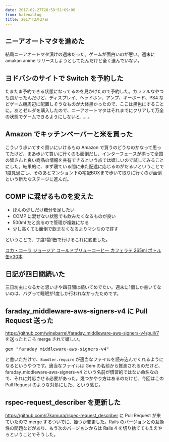 ```yaml
---
date: 2017-02-27T20:58:51+09:00
from: hatenablog
title: 2017年2月27日
---
```


<h2>ニーアオートマタを進めた</h2>

<p>結局ニーアオートマタ漬けの週末だった。ゲームが面白いのが悪い。週末に amakan anime リリースしようとしてたんだけど全く進んでいない。</p>

<h2>ヨドバシのサイトで Switch を予約した</h2>

<p>たまたま予約できる状態になってるのを見かけたので予約した。カラフルなやつも良かったんだけど、ディスプレイ、ヘッドホン、アンプ、キーボード、PS4 などゲーム機周辺に配置しそうなものが大体黒かったので、ここは黒色にすることに。あとゼルダを購入したので、ニーアオートマタはそれまでにクリアして万全の状態でゲームできるようにしないと……。</p>

<h2>Amazon でキッチンペーパーと米を買った</h2>

<p>こういう歩いてすぐ買いにいけるもの Amazon で買うのどうなのかなって思ってたけど、まあ歩いて買いに行くのも面倒だし、インターフェースが揃って全国の皆さんと良い商品の情報を共有できるという点では嬉しいので試してみることにした。結果的に、まず寝ている間に来た配達に応じるのがだるいということで1度見過ごし、そのあとマンション下の宅配BOXまで歩いて取りに行くのが面倒という新たなステージに進んだ。</p>

<h2>COMP に混ぜるものを変えた</h2>

<ul>
<li>ほんの少しだけ糖分を足したい</li>
<li>COMP に混ぜない状態でも飲みたくなるものが良い</li>
<li>500ml だと余るので管理が複雑になる</li>
<li>少し高くても面倒で飲まなくなるよりマシなので許す</li>
</ul>


<p>ということで、丁度1袋1缶で行けるこれに変更した。</p>

<p></p><a href="http://www.amazon.co.jp/exec/obidos/ASIN/B01D4GJ2O6/r7kamura07-22/">コカ・コーラ ジョージア コールドブリューコーヒー カフェラテ 265ml ボトル缶×30本</a>

<h2>日記が四日間続いた</h2>

<p>三日坊主になるかと思いきや四日間は続いてめでたい。週末に1個しか書いてないのは、バグって睡眠が1度しか行われなかったためです。</p>

<h2>faraday_middleware-aws-signers-v4 に Pull Request 送った</h2>

<p><a href="https://github.com/winebarrel/faraday_middleware-aws-signers-v4/pull/7">https://github.com/winebarrel/faraday_middleware-aws-signers-v4/pull/7</a> を送ったところ merge されて嬉しい。</p>

<pre class="code lang-ruby" data-lang="ruby" data-unlink>gem <span class="synSpecial">"</span><span class="synConstant">faraday_middleware-aws-signers-v4</span><span class="synSpecial">"</span>
</pre>


<p>と書いただけで、<code>Bundler.require</code> が適当なファイルを読み込んでくれるようになるというやつです。適当なファイルは Gem の名前から推測されるのだけど、faraday_middleware-aws-signers-v4 という名前が慣習的ではない命名なので、それに対応させる必要があった。幾つかやり方はあるのだけど、今回はこの Pull Request のような対処にした、という感じ。</p>

<h2>rspec-request_describer を更新した</h2>

<p><a href="https://github.com/r7kamura/rspec-request_describer">https://github.com/r7kamura/rspec-request_describer</a> に Pull Request が来ていたので merge するついでに、幾つか変更した。Rails のバージョンとの互換性の問題などがあり、もう次のバージョンからは Rails 4 を切り捨ててもええやろということでそうした。</p>

